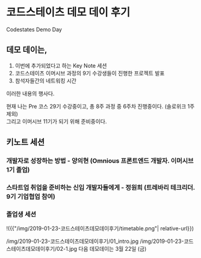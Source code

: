 # 코드스테이츠 데모 데이 후기
Codestates Demo Day  
  
## 데모 데이는,
1. 이번에 추가되었다고 하는 Key Note 세션
2. 코드스테이츠 이머시브 과정의 9기 수강생들이 진행한 프로젝트 발표
3. 참석자들간의 네트워킹 시간

이러한 내용의 행사다.  
  
현재 나는 Pre 코스 29기 수강중이고, 총 8주 과정 중 6주차 진행중이다. (솔로위크 1주 제외)  
그리고 이머시브 11기가 되기 위해 준비중이다.

## 키노트 세션
### 개발자로 성장하는 방법 - 양의현 (Omnious 프론트엔드 개발자. 이머시브 1기 졸업)  

### 스타트업 취업을 준비하는 신입 개발자들에게 - 정원희 (트레바리 테크리더. 9기 기업협업 참여)  


### 졸업생 세션


!({{"/img/2019-01-23-코드스테이츠데모데이후기/timetable.png"| relative-url}})

/img/2019-01-23-코드스테이츠데모데이후기/01_intro.jpg
/img/2019-01-23-코드스테이츠데모데이후기/02-1.jpg
다음 데모데이는 3월 22일 (금)